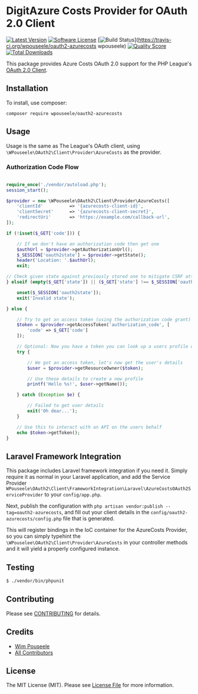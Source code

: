 # DigitAzure Costs  Provider for OAuth 2.0 Client
[![Latest Version](https://img.shields.io/github/release/wpouseele/oauth2-azurecosts.svg?style=flat-square)](https://github.com/wpouseele/oauth2-azurecosts/releases)
[![Software License](https://img.shields.io/badge/license-MIT-brightgreen.svg?style=flat-square)](LICENSE)
[![Build Status](https://img.shields.io/travis/wpouseelehemmingsazurecosts/master.svg?style=flat-square)](https://travis-ci.org/wpouseele/oauth2-azurecosts
wpouseele)
[![Quality Score](https://img.shields.io/scrutinizer/g/wpouseele/oauth2-azurecosts.svg?style=flat-square)](https://scrutinizer-ci.com/g/wpouseele/oauth2-azurecosts)
[![Total Downloads](https://img.shields.io/packagist/dt/wpouseele/oauth2-azurecosts.svg?style=flat-square)](https://packagist.org/packages/wpouseele/oauth2-azurecosts)


This package provides Azure Costs OAuth 2.0 support for the PHP League's [OAuth 2.0 Client](https://github.com/thephpleague/oauth2-client).

## Installation

To install, use composer:

```
composer require wpouseele/oauth2-azurecosts
```

## Usage

Usage is the same as The League's OAuth client, using `\WPouseele\OAuth2\Client\Provider\AzureCosts` as the provider.

### Authorization Code Flow

```php

require_once('./vendor/autoload.php');
session_start();

$provider = new \WPouseele\OAuth2\Client\Provider\AzureCosts([
    'clientId'          => '{azurecosts-client-id}',
    'clientSecret'      => '{azurecosts-client-secret}',
    'redirectUri'       => 'https://example.com/callback-url',
]);

if (!isset($_GET['code'])) {

    // If we don't have an authorization code then get one
    $authUrl = $provider->getAuthorizationUrl();
    $_SESSION['oauth2state'] = $provider->getState();
    header('Location: '.$authUrl);
    exit;

// Check given state against previously stored one to mitigate CSRF attack
} elseif (empty($_GET['state']) || ($_GET['state'] !== $_SESSION['oauth2state'])) {

    unset($_SESSION['oauth2state']);
    exit('Invalid state');

} else {

    // Try to get an access token (using the authorization code grant)
    $token = $provider->getAccessToken('authorization_code', [
        'code' => $_GET['code']
    ]);

    // Optional: Now you have a token you can look up a users profile data
    try {

        // We got an access token, let's now get the user's details
        $user = $provider->getResourceOwner($token);

        // Use these details to create a new profile
        printf('Hello %s!', $user->getName());

    } catch (Exception $e) {

        // Failed to get user details
        exit('Oh dear...');
    }

    // Use this to interact with an API on the users behalf
    echo $token->getToken();
}

```

## Laravel Framework Integration

This package includes Laravel framework integration if you need it. Simply require it as normal in your Laravel application,
and add the Service Provider `WPouseele\OAuth2\Client\FrameworkIntegration\Laravel\AzureCostsOAuth2ServiceProvider` to your `config/app.php`.

Next, publish the configuration with `php artisan vendor:publish --tag=oauth2-azurecosts`, and fill out your client
details in the `config/oauth2-azurecosts/config.php` file that is generated.

This will register bindings in the IoC container for the AzureCosts Provider, so you can simply typehint the
`\WPouselee\OAuth2\Client\Provider\AzureCosts` in your controller methods and it will yield a properly configured
instance.


## Testing

``` bash
$ ./vendor/bin/phpunit
```

## Contributing

Please see [CONTRIBUTING](https://github.com/wpouseele/oauth2-azurecosts/blob/master/CONTRIBUTING.md) for details.

## Credits

- [Wim Pouseele](https://github.com/wpouseele)
- [All Contributors](https://github.com/wpouseele/oauth2-azurecosts/contributors)


## License

The MIT License (MIT). Please see [License File](https://github.com/wpouseele/oauth2-azurecosts/blob/master/LICENSE) for more information.
